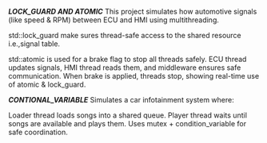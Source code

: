 *************LOCK_GUARD AND ATOMIC*************
This project simulates how automotive signals (like speed & RPM) between ECU and HMI using multithreading.

std::lock_guard make sures thread-safe access to the shared resource i.e.,signal table.

std::atomic is used for a brake flag to stop all threads safely.
ECU thread updates signals, HMI thread reads them, and middleware ensures safe communication.
When brake is applied, threads stop, showing real-time use of atomic & lock_guard.

*************CONTIONAL_VARIABLE*************
Simulates a car infotainment system where:

Loader thread loads songs into a shared queue.
Player thread waits until songs are available and plays them.
Uses mutex + condition_variable for safe coordination.
